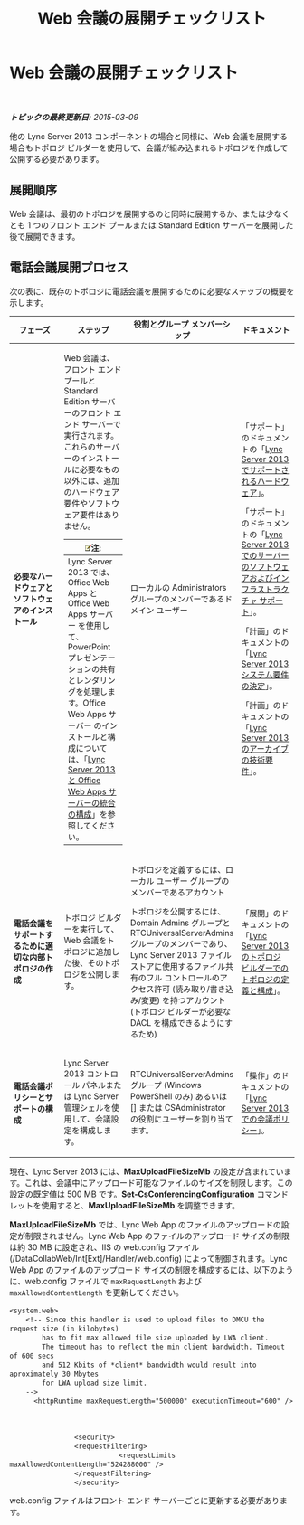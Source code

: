 ﻿---
title: Web 会議の展開チェックリスト
TOCTitle: Web 会議の展開チェックリスト
ms:assetid: 9908ebe0-e5d3-4920-b9b1-85021f7e69e9
ms:mtpsurl: https://technet.microsoft.com/ja-jp/library/JJ205104(v=OCS.15)
ms:contentKeyID: 48272975
ms.date: 05/19/2016
mtps_version: v=OCS.15
ms.translationtype: HT
---

# Web 会議の展開チェックリスト

 

_**トピックの最終更新日:** 2015-03-09_

他の Lync Server 2013 コンポーネントの場合と同様に、Web 会議を展開する場合もトポロジ ビルダーを使用して、会議が組み込まれるトポロジを作成して公開する必要があります。

## 展開順序

Web 会議は、最初のトポロジを展開するのと同時に展開するか、または少なくとも 1 つのフロント エンド プールまたは Standard Edition サーバーを展開した後で展開できます。

## 電話会議展開プロセス

次の表に、既存のトポロジに電話会議を展開するために必要なステップの概要を示します。


<table>
<colgroup>
<col style="width: 25%" />
<col style="width: 25%" />
<col style="width: 25%" />
<col style="width: 25%" />
</colgroup>
<thead>
<tr class="header">
<th>フェーズ</th>
<th>ステップ</th>
<th>役割とグループ メンバーシップ</th>
<th>ドキュメント</th>
</tr>
</thead>
<tbody>
<tr class="odd">
<td><p><strong>必要なハードウェアとソフトウェアのインストール</strong></p></td>
<td><p>Web 会議は、フロント エンド プールと Standard Edition サーバーのフロント エンド サーバーで実行されます。これらのサーバーのインストールに必要なもの以外には、追加のハードウェア要件やソフトウェア要件はありません。</p>
<div class="alert">
<table>
<thead>
<tr class="header">
<th><img src="images/Gg412781.note(OCS.15).gif" title="note" alt="note" />注:</th>
</tr>
</thead>
<tbody>
<tr class="odd">
<td>Lync Server 2013 では、Office Web Apps と Office Web Apps サーバー を使用して、PowerPoint プレゼンテーションの共有とレンダリングを処理します。Office Web Apps サーバー のインストールと構成については、「<a href="lync-server-2013-enabling-office-web-apps-server-and-lync-server-2013.md">Lync Server 2013 と Office Web Apps サーバーの統合の構成</a>」を参照してください。</td>
</tr>
</tbody>
</table>

</div></td>
<td><p>ローカルの Administrators グループのメンバーであるドメイン ユーザー</p></td>
<td><p>「サポート」のドキュメントの「<a href="lync-server-2013-supported-hardware.md">Lync Server 2013 でサポートされるハードウェア</a>」。</p>
<p>「サポート」のドキュメントの「<a href="lync-server-2013-server-software-and-infrastructure-support.md">Lync Server 2013 でのサーバーのソフトウェアおよびインフラストラクチャ サポート</a>」。</p>
<p>「計画」のドキュメントの「<a href="lync-server-2013-determining-your-system-requirements.md">Lync Server 2013 システム要件の決定</a>」。</p>
<p>「計画」のドキュメントの「<a href="lync-server-2013-technical-requirements-for-archiving.md">Lync Server 2013 のアーカイブの技術要件</a>」。</p>
<p></p></td>
</tr>
<tr class="even">
<td><p><strong>電話会議をサポートするために適切な内部トポロジの作成</strong></p></td>
<td><p>トポロジ ビルダーを実行して、Web 会議をトポロジに追加した後、そのトポロジを公開します。</p></td>
<td><p>トポロジを定義するには、ローカル ユーザー グループのメンバーであるアカウント</p>
<p>トポロジを公開するには、Domain Admins グループと RTCUniversalServerAdmins グループのメンバーであり、Lync Server 2013 ファイル ストアに使用するファイル共有のフル コントロールのアクセス許可 (読み取り/書き込み/変更) を持つアカウント (トポロジ ビルダーが必要な DACL を構成できるようにするため)</p></td>
<td><p>「展開」のドキュメントの「<a href="lync-server-2013-define-and-configure-a-topology-in-topology-builder.md">Lync Server 2013 のトポロジ ビルダーでのトポロジの定義と構成</a>」。</p></td>
</tr>
<tr class="odd">
<td><p><strong>電話会議ポリシーとサポートの構成</strong></p></td>
<td><p>Lync Server 2013 コントロール パネルまたは Lync Server 管理シェルを使用して、会議設定を構成します。</p></td>
<td><p>RTCUniversalServerAdmins グループ (Windows PowerShell のみ) あるいは [] または CSAdministrator の役割にユーザーを割り当てます。</p></td>
<td><p>「操作」のドキュメントの「<a href="lync-server-2013-conferencing-policies.md">Lync Server 2013 での会議ポリシー</a>」。</p></td>
</tr>
</tbody>
</table>


現在、Lync Server 2013 には、**MaxUploadFileSizeMb** の設定が含まれています。これは、会議中にアップロード可能なファイルのサイズを制限します。この設定の既定値は 500 MB です。**Set-CsConferencingConfiguration** コマンドレットを使用すると、**MaxUploadFileSizeMb** を調整できます。

**MaxUploadFileSizeMb** では、Lync Web App のファイルのアップロードの設定が制限されません。Lync Web App のファイルのアップロード サイズの制限は約 30 MB に設定され、IIS の web.config ファイル (/DataCollabWeb/Int\[Ext\]/Handler/web.config) によって制御されます。Lync Web App のファイルのアップロード サイズの制限を構成するには、以下のように、web.config ファイルで `maxRequestLength` および `maxAllowedContentLength` を更新してください。

    <system.web>
        <!-- Since this handler is used to upload files to DMCU the request size (in kilobytes) 
            has to fit max allowed file size uploaded by LWA client.
            The timeout has to reflect the min client bandwidth. Timeout of 600 secs 
            and 512 Kbits of *client* bandwidth would result into aproximately 30 Mbytes 
            for LWA upload size limit.
        -->
          <httpRuntime maxRequestLength="500000" executionTimeout="600" />
    
    
    
                    <security>
                    <requestFiltering>
                               <requestLimits maxAllowedContentLength="524288000" />
                    </requestFiltering>
                    </security>

web.config ファイルはフロント エンド サーバーごとに更新する必要があります。

